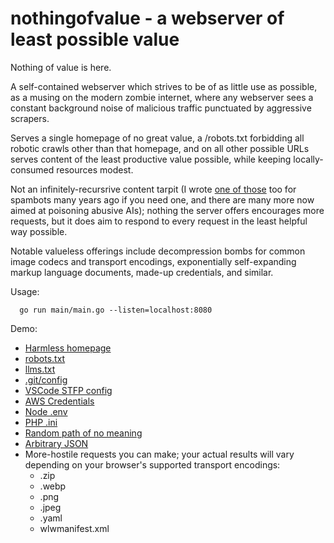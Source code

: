 # nothingofvalue - a webserver of least possible value

Nothing of value is here.

A self-contained webserver which strives to be of as little use as possible,
as a musing on the modern zombie internet, where any webserver sees a constant
background noise of malicious traffic punctuated by aggressive scrapers.

Serves a single homepage of no great value, a /robots.txt forbidding all
robotic crawls other than that homepage, and on all other possible URLs serves
content of the least productive value possible, while keeping locally-consumed
resources modest.

Not an infinitely-recursrive content tarpit (I wrote
[one of those](https://devin.com/sugarplum/) too for spambots many years ago if
you need one, and there are many more now aimed at poisoning abusive AIs);
nothing the server offers encourages more requests, but it does aim to respond
to every request in the least helpful way possible.

Notable valueless offerings include decompression bombs for common image
codecs and transport encodings, exponentially self-expanding markup language
documents, made-up credentials, and similar.

Usage: 

```
  go run main/main.go --listen=localhost:8080
```

Demo:

*  [Harmless homepage](https://sev2.com/)
*  [robots.txt](https://sev2.com/robots.txt)
*  [llms.txt](https://sev2.com/llms.txt)
*  [.git/config](https://sev2.com/demo/.git/config)
*  [VSCode STFP config](https://sev2.com/demo/ftp-sync.json)
*  [AWS Credentials](https://sev2.com/demo/.AWS/credentials)
*  [Node .env](https://sev2.com/demo/.env)
*  [PHP .ini](https://sev2.com/demo/php.ini)
*  [Random path of no meaning](https://sev2.com/demo/something/unrecognized)
*  [Arbitrary JSON](https://sev2.com/demo/arbitrary.json)
*  More-hostile requests you can make; your actual results will vary
   depending on your browser's supported transport encodings:
   *  .zip
   *  .webp
   *  .png
   *  .jpeg
   *  .yaml
   *  wlwmanifest.xml
